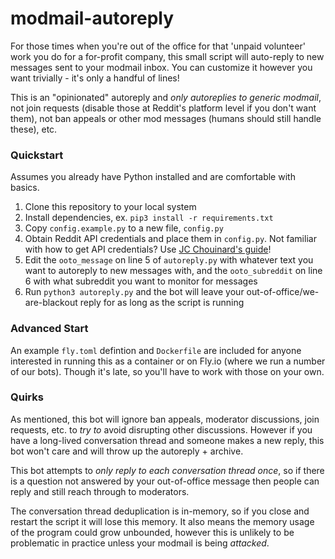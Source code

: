 # modmail-autoreply
For those times when you're out of the office for that 'unpaid volunteer' work you do for a for-profit company, this small script will auto-reply to new messages sent to your modmail inbox. You can customize it however you want trivially - it's only a handful of lines!

This is an "opinionated" autoreply and *only autoreplies to generic modmail*, not join requests (disable those at Reddit's platform level if you don't want them), not ban appeals or other mod messages (humans should still handle these), etc.

### Quickstart

Assumes you already have Python installed and are comfortable with basics.

1. Clone this repository to your local system
2. Install dependencies, ex. `pip3 install -r requirements.txt`
3. Copy `config.example.py` to a new file, `config.py`
4. Obtain Reddit API credentials and place them in `config.py`. Not familiar with how to get API credentials? Use [JC Chouinard's guide](https://www.jcchouinard.com/get-reddit-api-credentials-with-praw/)!
5. Edit the `ooto_message` on line 5 of `autoreply.py` with whatever text you want to autoreply to new messages with, and the `ooto_subreddit` on line 6 with what subreddit you want to monitor for messages
6. Run `python3 autoreply.py` and the bot will leave your out-of-office/we-are-blackout reply for as long as the script is running

### Advanced Start

An example `fly.toml` defintion and `Dockerfile` are included for anyone interested in running this as a container or on Fly.io (where we run a number of our bots). Though it's late, so you'll have to work with those on your own.

### Quirks

As mentioned, this bot will ignore ban appeals, moderator discussions, join requests, etc. to *try to* avoid disrupting other discussions. However if you have a long-lived conversation thread and someone makes a new reply, this bot won't care and will throw up the autoreply + archive.

This bot attempts to *only reply to each conversation thread once*, so if there is a question not answered by your out-of-office message then people can reply and still reach through to moderators.

The conversation thread deduplication is in-memory, so if you close and restart the script it will lose this memory. It also means the memory usage of the program could grow unbounded, however this is unlikely to be problematic in practice unless your modmail is being *attacked*.
